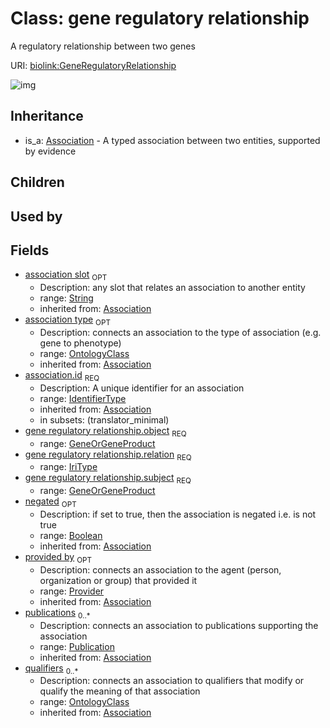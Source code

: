 # Class: gene regulatory relationship


A regulatory relationship between two genes

URI: [biolink:GeneRegulatoryRelationship](https://w3id.org/biolink/vocab/GeneRegulatoryRelationship)

![img](http://yuml.me/diagram/nofunky;dir:TB/class/\[Provider]<provided%20by(i)%200..1-%20\[GeneRegulatoryRelationship|relation:iri_type;id(i):identifier_type;negated(i):boolean%20%3F;association_slot(i):string%20%3F],%20\[Publication]<publications(i)%200..*-%20\[GeneRegulatoryRelationship],%20\[OntologyClass]<qualifiers(i)%200..*-%20\[GeneRegulatoryRelationship],%20\[OntologyClass]<association%20type(i)%200..1-%20\[GeneRegulatoryRelationship],%20\[GeneOrGeneProduct]<object%201..1-%20\[GeneRegulatoryRelationship],%20\[GeneOrGeneProduct]<subject%201..1-%20\[GeneRegulatoryRelationship],%20\[Association]^-\[GeneRegulatoryRelationship])
## Inheritance

 *  is_a: [Association](Association.md) - A typed association between two entities, supported by evidence
## Children

## Used by

## Fields

 * [association slot](association_slot.md)  <sub>OPT</sub>
    * Description: any slot that relates an association to another entity
    * range: [String](String.md)
    * inherited from: [Association](Association.md)
 * [association type](association_type.md)  <sub>OPT</sub>
    * Description: connects an association to the type of association (e.g. gene to phenotype)
    * range: [OntologyClass](OntologyClass.md)
    * inherited from: [Association](Association.md)
 * [association.id](association_id.md)  <sub>REQ</sub>
    * Description: A unique identifier for an association
    * range: [IdentifierType](IdentifierType.md)
    * inherited from: [Association](Association.md)
    * in subsets: (translator_minimal)
 * [gene regulatory relationship.object](gene_regulatory_relationship_object.md)  <sub>REQ</sub>
    * range: [GeneOrGeneProduct](GeneOrGeneProduct.md)
 * [gene regulatory relationship.relation](gene_regulatory_relationship_relation.md)  <sub>REQ</sub>
    * range: [IriType](IriType.md)
 * [gene regulatory relationship.subject](gene_regulatory_relationship_subject.md)  <sub>REQ</sub>
    * range: [GeneOrGeneProduct](GeneOrGeneProduct.md)
 * [negated](negated.md)  <sub>OPT</sub>
    * Description: if set to true, then the association is negated i.e. is not true
    * range: [Boolean](Boolean.md)
    * inherited from: [Association](Association.md)
 * [provided by](provided_by.md)  <sub>OPT</sub>
    * Description: connects an association to the agent (person, organization or group) that provided it
    * range: [Provider](Provider.md)
    * inherited from: [Association](Association.md)
 * [publications](publications.md)  <sub>0..*</sub>
    * Description: connects an association to publications supporting the association
    * range: [Publication](Publication.md)
    * inherited from: [Association](Association.md)
 * [qualifiers](qualifiers.md)  <sub>0..*</sub>
    * Description: connects an association to qualifiers that modify or qualify the meaning of that association
    * range: [OntologyClass](OntologyClass.md)
    * inherited from: [Association](Association.md)
